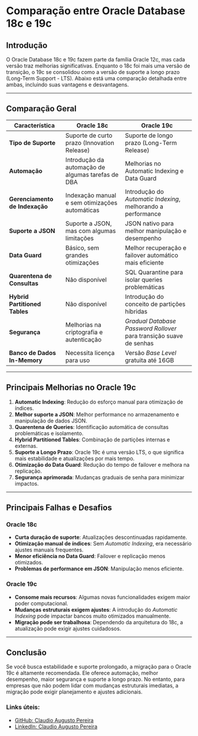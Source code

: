 # Comparação entre Oracle Database 18c e 19c

## Introdução
O Oracle Database 18c e 19c fazem parte da família Oracle 12c, mas cada versão traz melhorias significativas. Enquanto o 18c foi mais uma versão de transição, o 19c se consolidou como a versão de suporte a longo prazo (Long-Term Support - LTS). Abaixo está uma comparação detalhada entre ambas, incluindo suas vantagens e desvantagens.

---
## Comparação Geral
| Característica           | Oracle 18c | Oracle 19c |
|-------------------------|------------|------------|
| **Tipo de Suporte**     | Suporte de curto prazo (Innovation Release) | Suporte de longo prazo (Long-Term Release) |
| **Automação**           | Introdução da automação de algumas tarefas de DBA | Melhorias no Automatic Indexing e Data Guard |
| **Gerenciamento de Indexação** | Indexação manual e sem otimizações automáticas | Introdução do *Automatic Indexing*, melhorando a performance |
| **Suporte a JSON**      | Suporte a JSON, mas com algumas limitações | JSON nativo para melhor manipulação e desempenho |
| **Data Guard**          | Básico, sem grandes otimizações | Melhor recuperação e failover automático mais eficiente |
| **Quarentena de Consultas** | Não disponível | SQL Quarantine para isolar queries problemáticas |
| **Hybrid Partitioned Tables** | Não disponível | Introdução do conceito de partições híbridas |
| **Segurança**           | Melhorias na criptografia e autenticação | *Gradual Database Password Rollover* para transição suave de senhas |
| **Banco de Dados In-Memory** | Necessita licença para uso | Versão *Base Level* gratuita até 16GB |

---
## Principais Melhorias no Oracle 19c
1. **Automatic Indexing**: Redução do esforço manual para otimização de índices.
2. **Melhor suporte a JSON**: Melhor performance no armazenamento e manipulação de dados JSON.
3. **Quarentena de Queries**: Identificação automática de consultas problemáticas e isolamento.
4. **Hybrid Partitioned Tables**: Combinação de partições internas e externas.
5. **Suporte a Longo Prazo**: Oracle 19c é uma versão LTS, o que significa mais estabilidade e atualizações por mais tempo.
6. **Otimização do Data Guard**: Redução do tempo de failover e melhora na replicação.
7. **Segurança aprimorada**: Mudanças graduais de senha para minimizar impactos.

---
## Principais Falhas e Desafios
### Oracle 18c
- **Curta duração de suporte**: Atualizações descontinuadas rapidamente.
- **Otimização manual de índices**: Sem *Automatic Indexing*, era necessário ajustes manuais frequentes.
- **Menor eficiência no Data Guard**: Failover e replicação menos otimizados.
- **Problemas de performance em JSON**: Manipulação menos eficiente.

### Oracle 19c
- **Consome mais recursos**: Algumas novas funcionalidades exigem maior poder computacional.
- **Mudanças estruturais exigem ajustes**: A introdução do *Automatic Indexing* pode impactar bancos muito otimizados manualmente.
- **Migração pode ser trabalhosa**: Dependendo da arquitetura do 18c, a atualização pode exigir ajustes cuidadosos.

---
## Conclusão
Se você busca estabilidade e suporte prolongado, a migração para o Oracle 19c é altamente recomendada. Ele oferece automação, melhor desempenho, maior segurança e suporte a longo prazo. No entanto, para empresas que não podem lidar com mudanças estruturais imediatas, a migração pode exigir planejamento e ajustes adicionais.

### Links úteis:
- [GitHub: Claudio Augusto Pereira](https://github.com/claudioaugusto1969)
- [LinkedIn: Claudio Augusto Pereira](https://www.linkedin.com/in/claudio-augusto-513216190/)

